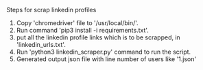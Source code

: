 Steps for scrap linkedin profiles
1. Copy 'chromedriver' file to '/usr/local/bin/'.
2. Run command 'pip3 install -i requirements.txt'.
3. put all the linkedin profile links which is to be scrapped, in 'linkedin_urls.txt'.
4. Run 'python3 linkedin_scraper.py' command to run the script.
5. Generated output json file with line number of users like '1.json'

